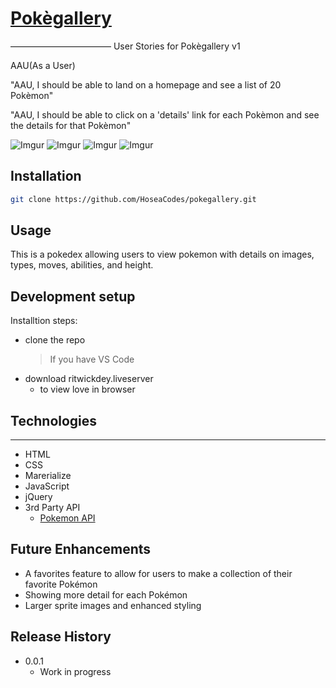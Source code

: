 # [Pokègallery](https://hoseacodes.github.io/pokegallery/#!)

–––––––––––––––––––––––
User Stories for Pokègallery v1

AAU(As a User)

"AAU, I should be able to land on a homepage and see a list of 20 Pokèmon"

"AAU, I should be able to click on a 'details' link for each Pokèmon and see the details for that Pokèmon"

![Imgur](https://i.imgur.com/Kag0XTL.png)
![Imgur](https://i.imgur.com/hPO4lgO.png)
![Imgur](https://i.imgur.com/0C07x0x.png)
![Imgur](https://i.imgur.com/e0JAHsQ.png)

## Installation

```sh
git clone https://github.com/HoseaCodes/pokegallery.git
```

## Usage

This is a pokedex allowing users to view pokemon with details on images, types, moves, abilities, and height.

## Development setup

Installtion steps:

- clone the repo
  > If you have VS Code
- download ritwickdey.liveserver
  - to view love in browser

## Technologies

---

- HTML
- CSS
- Marerialize
- JavaScript
- jQuery
- 3rd Party API
  - [Pokemon API](https://pokeapi.co/docs/v2#pokemon-section)

## Future Enhancements

- A favorites feature to allow for users to make a collection of their favorite Pokémon
- Showing more detail for each Pokémon
- Larger sprite images and enhanced styling

## Release History

- 0.0.1
  - Work in progress
